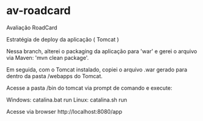 # av-roadcard
Avaliação RoadCard

Estratégia de deploy da aplicação ( Tomcat )

Nessa branch, alterei o packaging da aplicação para 'war' e gerei o arquivo via Maven: 'mvn clean package'.  
    
Em seguida, com o Tomcat instalado, copiei o arquivo .war gerado para dentro da pasta /webapps do Tomcat.

Acesse a pasta /bin do tomcat via prompt de comando e execute:

Windows: catalina.bat run
Linux: catalina.sh run

Acesse via browser http://localhost:8080/app
